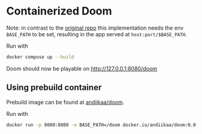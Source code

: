 # Containerized Doom

Note: in contrast to the [original repo](https://github.com/CallumHoughton18/Doom-In-Docker) this implementation needs the env `BASE_PATH` to be set, resulting in the app served at `host:port/$BASE_PATH`.

Run with
```bash
docker compose up --build
```

Doom should now be playable on http://127.0.0.1:8080/doom

## Using prebuild container

Prebuild image can be found at [andiikaa/doom](https://hub.docker.com/repository/docker/andiikaa/doom/tags).

Run with
```bash
docker run -p 8080:8080 -e BASE_PATH=/doom docker.io/andiikaa/doom:0.0.1 
```